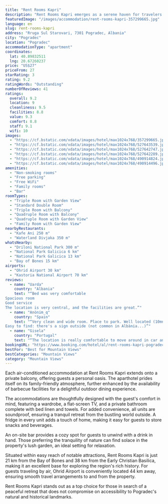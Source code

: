 ```yaml
---
title: "Rent Rooms Kapri"
description: "Rent Rooms Kapri emerges as a serene haven for travelers seeking the perfect blend of comfort and convenience in Pogradec, situated a mere 6."
featuredImage: "/images/accommodation/rent-rooms-kapri-357299665.jpg"
language: en
slug: rent-rooms-kapri
address: "Rruga Sul Starovari, 7301 Pogradec, Albania"
city: "Pogradec"
location: "Pogradec"
accommodationType: "apartment"
coordinates:
  lat: 40.89832511
  lng: 20.67260237
price: "US$27"
priceFrom: 27
starRating: 3
rating: 9.2
ratingWords: "Outstanding"
numberOfReviews: 41
ratings:
  overall: 9.2
  location: 9
  cleanliness: 9.5
  facilities: 8.8
  value: 9.3
  comfort: 8.8
  staff: 9.1
  wifi: 10
images:
  - "https://cf.bstatic.com/xdata/images/hotel/max1024x768/357299665.jpg?k=57ad2deb7ca8ea2fecd0b5ee915e3d1949fcd4b49846b56942e30d0c4262c200&o=&hp=1"
  - "https://cf.bstatic.com/xdata/images/hotel/max1024x768/527643539.jpg?k=e3fe1695dfcee24b5b787d12c33d5c0f1a709be8b257a665aba77662cbac8ab9&o=&hp=1"
  - "https://cf.bstatic.com/xdata/images/hotel/max1024x768/527642747.jpg?k=656aa0fe060ddae9092bbf26e5c232565fb06bfb49f3b56e70f28aa7b6817ebf&o=&hp=1"
  - "https://cf.bstatic.com/xdata/images/hotel/max1024x768/527642289.jpg?k=1aa38ea56c41284e282e40d561820748b09b9c8a1d6d5281d99750b15ef2e59c&o=&hp=1"
  - "https://cf.bstatic.com/xdata/images/hotel/max1024x768/490914824.jpg?k=cd87f5f86014090cfbc03c9dbbdd244a1d6d9a9b41fa3347ef1ab44626c70a64&o=&hp=1"
  - "https://cf.bstatic.com/xdata/images/hotel/max1024x768/490914496.jpg?k=8e794018ee449e5d03d44740105fb911dfd3d3fc5ea96b5b866c6fa6c2d0a56d&o=&hp=1"
amenities:
  - "Non-smoking rooms"
  - "Free parking"
  - "Free WiFi"
  - "Family rooms"
  - "Bar"
roomTypes:
  - "Triple Room with Garden View"
  - "Standard Double Room"
  - "Triple Room with Balcony"
  - "Quadruple Room with Balcony"
  - "Quadruple Room with Garden View"
  - "Family Room with Garden View"
nearbyRestaurants:
  - "Kafe Ani 250 m"
  - "Waterland Divjaka 350 m"
whatsNearby:
  - "Driloni National Park 300 m"
  - "National Park Galicica 6 km"
  - "National Park Galicica 13 km"
  - "Bay of Bones 15 km"
airports:
  - "Ohrid Airport 30 km"
  - "Kastoria National Airport 70 km"
reviews:
  - name: "Uarda"
    country: "Albania"
    text: "“Bed was very comfortable
Spacious room
Good service
The location is very central, and the facilities are great.”"
  - name: "Anònim_q"
    country: "Spain"
    text: "“Very clean and wide room. Place to park. Well located (10mns from lake).
Easy to find: there's a sign outside (not common in Albània...)”"
  - name: "Gisela"
    country: "Portugal"
    text: "“The location is really comfortable to move around in car and to walk to the beach. The room itself was very spacious and well-lit, the bed was very comfortable, and the terrace was beautiful. The bathroom was very typically Albanian and very...”"
bookingURL: "https://www.booking.com/hotel/al/rent-rooms-kapri-pogradec12.en-gb.html?aid=8035640"
bestFor: "Best for Mountain Views"
bestCategories: "Mountain Views"
category: "Mountain Views"
---
```


Each air-conditioned accommodation at Rent Rooms Kapri extends onto a private balcony, offering guests a personal oasis. The aparthotel prides itself on its family-friendly atmosphere, further enhanced by the availability of barbecue facilities for a delightful outdoor dining experience.

The accommodations are thoughtfully designed with the guest's comfort in mind, featuring a wardrobe, a flat-screen TV, and a private bathroom complete with bed linen and towels. For added convenience, all units are soundproof, ensuring a tranquil retreat from the bustling world outside. A fridge in every unit adds a touch of home, making it easy for guests to store snacks and beverages.

An on-site bar provides a cozy spot for guests to unwind with a drink in hand. Those preferring the tranquility of nature can find solace in the property's lush garden, an ideal setting for relaxation.

Situated within easy reach of notable attractions, Rent Rooms Kapri is just 21 km from the Bay of Bones and 38 km from the Early Christian Basilica, making it an excellent base for exploring the region's rich history. For guests traveling by air, Ohrid Airport is conveniently located 44 km away, ensuring smooth travel arrangements to and from the property.

Rent Rooms Kapri stands out as a top choice for those in search of a peaceful retreat that does not compromise on accessibility to Pogradec's natural and historical landmarks.